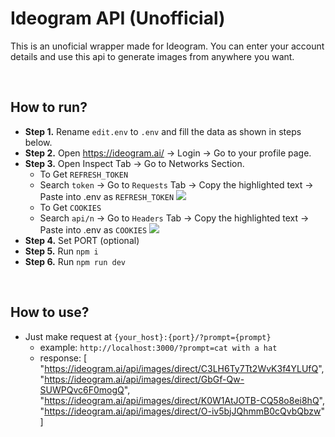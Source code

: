 # Ideogram API (Unofficial)

This is an unoficial wrapper made for Ideogram. You can enter your account details and use this api to generate images from anywhere you want.

<br>

## How to run?
- <b>Step 1.</b> Rename `edit.env` to `.env` and fill the data as shown in steps below.
- <b>Step 2.</b>  Open https://ideogram.ai/ -> Login -> Go to your profile page.
- <b>Step 3.</b> Open Inspect Tab -> Go to Networks Section.
  -  To Get `REFRESH_TOKEN` 
  -  Search `token` -> Go to `Requests` Tab -> Copy the highlighted text -> Paste into .env as `REFRESH_TOKEN`
   ![](https://images2.imgbox.com/ea/75/3lNlkjJT_o.png)  
  - To Get `COOKIES`
  - Search `api/n` -> Go to `Headers` Tab -> Copy the highlighted text -> Paste into .env as `COOKIES`
   ![](https://images2.imgbox.com/e3/0b/TwXJl6tj_o.png)
- <b>Step 4.</b> Set PORT (optional) 
- <b>Step 5.</b> Run `npm i` 
- <b>Step 6.</b> Run `npm run dev` 

<br>

## How to use?
- Just make request at `{your_host}:{port}/?prompt={prompt}`
  - example: `http://localhost:3000/?prompt=cat with a hat`
  - response:  [
    <br>"https://ideogram.ai/api/images/direct/C3LH6Ty7Tt2WvK3f4YLUfQ",
    <br>"https://ideogram.ai/api/images/direct/GbGf-Qw-SUWPQvc6F0mogQ",
    <br>"https://ideogram.ai/api/images/direct/K0W1AtJOTB-CQ58o8ei8hQ",
    <br>"https://ideogram.ai/api/images/direct/O-iv5bjJQhmmB0cQvbQbzw"
  <br>]
<br>


